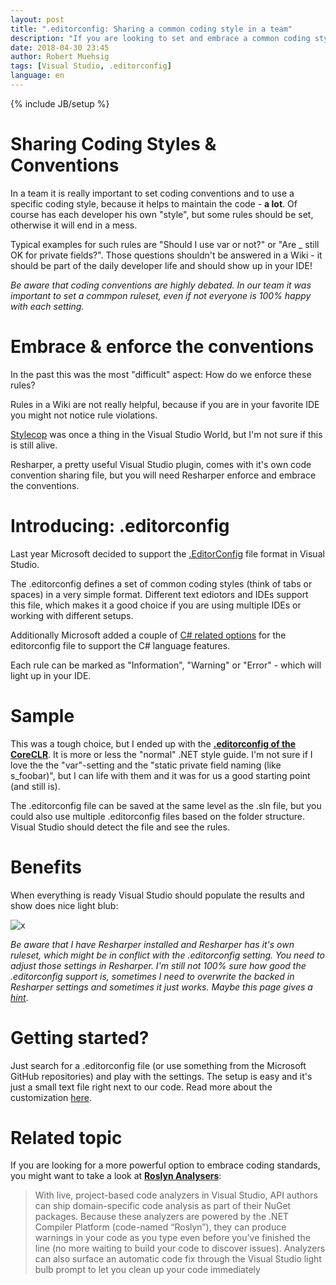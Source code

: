 ```yaml
---
layout: post
title: ".editorconfig: Sharing a common coding style in a team"
description: "If you are looking to set and embrace a common coding style in your team you should take a look at the .editorconfig file format."
date: 2018-04-30 23:45
author: Robert Muehsig
tags: [Visual Studio, .editorconfig]
language: en
---
```

{% include JB/setup %}

# Sharing Coding Styles & Conventions

In a team it is really important to set coding conventions and to use a specific coding style, because it helps to maintain the code - __a lot__. 
Of course has each developer his own "style", but some rules should be set, otherwise it will end in a mess. 

Typical examples for such rules are "Should I use var or not?" or "Are _ still OK for private fields?". Those questions shouldn't be answered in a Wiki - it should be part of the daily developer life and should show up in your IDE!

*Be aware that coding conventions are highly debated. In our team it was important to set a commpon ruleset, even if not everyone is 100% happy with each setting.*

# Embrace & enforce the conventions 

In the past this was the most "difficult" aspect: How do we enforce these rules? 

Rules in a Wiki are not really helpful, because if you are in your favorite IDE you might not notice rule violations.

[Stylecop](https://blogs.msdn.microsoft.com/sourceanalysis/) was once a thing in the Visual Studio World, but I'm not sure if this is still alive. 

Resharper, a pretty useful Visual Studio plugin, comes with it's own code convention sharing file, but you will need Resharper enforce and embrace the conventions.

# Introducing: .editorconfig

Last year Microsoft decided to support the [.EditorConfig](http://editorconfig.org/) file format in Visual Studio. 

The .editorconfig defines a set of common coding styles (think of tabs or spaces) in a very simple format. Different text ediotors and IDEs support this file, which makes it a good choice if you are using multiple IDEs or working with different setups. 

Additionally Microsoft added a couple of [C# related options](https://docs.microsoft.com/en-us/visualstudio/ide/editorconfig-code-style-settings-reference) for the editorconfig file to support the C# language features.

Each rule can be marked as "Information", "Warning" or "Error" - which will light up in your IDE.

# Sample

This was a tough choice, but I ended up with the [__.editorconfig of the CoreCLR__](https://github.com/dotnet/coreclr/blob/master/.editorconfig). It is more or less the "normal" .NET style guide. I'm not sure if I love the the "var"-setting and the "static private field naming (like s_foobar)", but I can life with them and it was for us a good starting point (and still is).

The .editorconfig file can be saved at the same level as the .sln file, but you could also use multiple .editorconfig files based on the folder structure. Visual Studio should detect the file and see the rules.

# Benefits

When everything is ready Visual Studio should populate the results and show does nice light blub:

![x]({{BASE_PATH}}/assets/md-images/2018-04-30/editorconfig.png ".editorconfig in VS")

*Be aware that I have Resharper installed and Resharper has it's own ruleset, which might be in conflict with the .editorconfig setting. You need to adjust those settings in Resharper. I'm still not 100% sure how good the .editorconfig support is, sometimes I need to overwrite the backed in Resharper settings and sometimes it just works. Maybe this page gives a [hint](https://www.jetbrains.com/help/resharper/Using_EditorConfig.html)*.

# Getting started?

Just search for a .editorconfig file (or use something from the Microsoft GitHub repositories) and play with the settings. The setup is easy and it's just a small text file right next to our code. 
Read more about the customization [here](https://docs.microsoft.com/en-us/visualstudio/ide/create-portable-custom-editor-options).

# Related topic

If you are looking for a more powerful option to embrace coding standards, you might want to take a look at [__Roslyn Analysers__](https://msdn.microsoft.com/en-us/library/mt162308.aspx):

> With live, project-based code analyzers in Visual Studio, API authors can ship domain-specific code analysis as part of their NuGet packages. Because these analyzers are powered by the .NET Compiler Platform (code-named “Roslyn”), they can produce warnings in your code as you type even before you’ve finished the line (no more waiting to build your code to discover issues). Analyzers can also surface an automatic code fix through the Visual Studio light bulb prompt to let you clean up your code immediately

